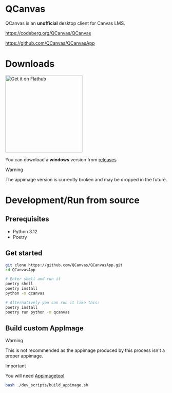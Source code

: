 # QCanvas

QCanvas is an **unofficial** desktop client for Canvas LMS.

https://codeberg.org/QCanvas/QCanvas

https://github.com/QCanvas/QCanvasApp

# Downloads

<a href='https://flathub.org/apps/io.github.qcanvas.QCanvasApp'>
    <img width='240' alt='Get it on Flathub' src='https://flathub.org/api/badge?svg&locale=en'/>
</a>

You can download a **windows** version from [releases](https://github.com/QCanvas/QCanvasApp/releases)

> [!WARNING] 
> The appimage version is currently broken and may be dropped in the future.

# Development/Run from source

## Prerequisites

- Python 3.12
- Poetry

## Get started

```bash
git clone https://github.com/QCanvas/QCanvasApp.git
cd QCanvasApp

# Enter shell and run it
poetry shell
poetry install
python -m qcanvas

# Alternatively you can run it like this:
poetry install
poetry run python -m qcanvas
```

## Build custom AppImage

> [!WARNING]
> This is not recommended as the appimage produced by this process isn't a proper appimage.

> [!IMPORTANT]
> You will need [Appimagetool](https://github.com/AppImage/appimagetool)

```bash
bash ./dev_scripts/build_appimage.sh
```